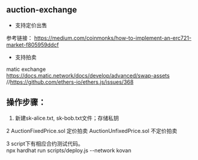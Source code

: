 
## auction-exchange
 - 支持定价出售
 
 参考链接： https://medium.com/coinmonks/how-to-implement-an-erc721-market-f805959ddcf

 - 支持拍卖
 
 matic exchange  
 https://docs.matic.network/docs/develop/advanced/swap-assets  
 //https://github.com/ethers-io/ethers.js/issues/368  

 
 ## 操作步骤：
 
  1. 新建sk-alice.txt, sk-bob.txt文件；存储私钥  
  
  2 AuctionFixedPrice.sol 定价拍卖   AuctionUnfixedPrice.sol 不定价拍卖  
  
  3 script下有相应合约测试代码。  
    npx hardhat run scripts/deploy.js --network kovan
  